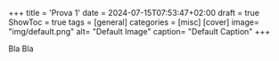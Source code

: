 +++
title = 'Prova 1'
date = 2024-07-15T07:53:47+02:00
draft = true
ShowToc = true
tags = [general]
categories = [misc]
[cover]
    image= "img/default.png"
    alt= "Default Image"
    caption= "Default Caption"
+++

Bla Bla
